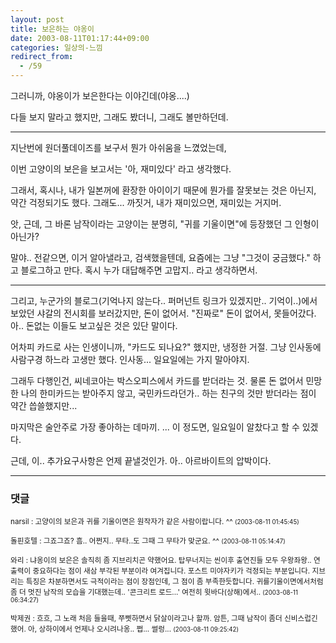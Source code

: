 ```yaml
---
layout: post
title: 보은하는 야옹이
date: 2003-08-11T01:17:44+09:00
categories: 일상의-느낌
redirect_from:
  - /59
---
```


그러니까, 야옹이가 보은한다는 이야긴데(야옹....)

다들 보지 말라고 했지만, 그래도 봤더니, 그래도 볼만하던데.

----

지난번에 원더풀데이즈를 보구서 뭔가 아쉬움을 느꼈었는데,

이번 고양이의 보은을 보고서는 '아, 재미있다' 라고 생각했다.

그래서, 혹시나, 내가 일본꺼에 환장한 아이이기 때문에 뭔가를 잘못보는 것은 아닌지, 약간 걱정되기도 했다. 그래도... 까짓거, 내가 재미있으면, 재미있는 거지머.

앗, 근데, 그 바론 남작이라는 고양이는 분명히, "귀를 기울이면"에 등장했던 그 인형이 아닌가?

말야.. 전같으면, 이거 알아낼라고, 검색했을텐데, 요즘에는 그냥 "그것이 궁금했다." 하고 블로그하고 만다. 혹시 누가 대답해주면 고맙지.. 라고 생각하면서.

---

그리고, 누군가의 블로그(기억나지 않는다.. 퍼머넌트 링크가 있겠지만.. 기억이..)에서 보았던 샤갈의 전시회를 보러갔지만, 돈이 없어서. "진짜로" 돈이 없어서, 못들어갔다. 아.. 돈없는 이들도 보고싶은 것은 있단 말이다.

어차피 카드로 사는 인생이니까, "카드도 되나요?" 했지만, 냉정한 거절. 그냥 인사동에 사람구경 하느라 고생만 했다. 인사동... 일요일에는 가지 말아야지.

그래두 다행인건, 씨네코아는 박스오피스에서 카드를 받더라는 것. 물론 돈 없어서 민망한 나의 한미카드는 받아주지 않고, 국민카드라던가.. 하는 친구의 것만 받더라는 점이 약간 씁쓸했지만...

마지막은 술안주로 가장 좋아하는 데마끼. ... 이 정도면, 일요일이 알찼다고 할 수 있겠다.

근데, 이.. 추가요구사항은 언제 끝낼것인가. 아.. 아르바이트의 압박이다.

* * *

### 댓글



<!--- cmt:115 --->
<!--- mail: --->
<!--- parent:0 --->

<small>narsil : 고양이의 보은과 귀를 기울이면은 원작자가 같은 사람이랍니다. ^^ <small>(2003-08-11 01:45:45)</small></small>


<!--- cmt:116 --->
<!--- mail: --->
<!--- parent:0 --->

<small>돌핀호텔 : 그죠그죠? 흠.. 어쩐지.. 무타..도 그때 그 무타가 맞군요. ^^ <small>(2003-08-11 05:14:47)</small></small>


<!--- cmt:117 --->
<!--- mail: --->
<!--- parent:0 --->

<small>와리 : 냐옹이의 보은은 솔직히 좀 지브리치곤 약했어요. 탑무너지는 씬이후 출연진들 모두 우왕좌왕.. 연출력이 중요하다는 점이 새삼 부각된 부분이라 여겨집니다. 포스트 미야자키가 걱정되는 부분입니다. 지브리는 특징은 차분하면서도 극적이라는 점이 장점인데, 그 점이 좀 부족한듯합니다. 귀를기울이면에서처럼  좀 더 멋진 남작의 모습을 기대했는데..  '콘크리트 로드...'  여전히 윗바다(상해)에서.. <small>(2003-08-11 06:34:27)</small></small>


<!--- cmt:118 --->
<!--- mail: --->
<!--- parent:0 --->

<small>박제권 : 흐흐, 그 노래 처음 들을때, 쭈삣하면서 닭살이라고나 할까. 암튼, 그때 남작이 좀더 신비스럽긴 했어.  아, 상하이에서 언제나 오시려나옹..   쩝... 썰렁... <small>(2003-08-11 09:25:42)</small></small>

